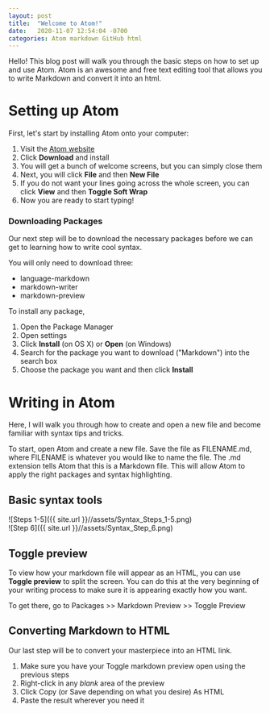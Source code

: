 ```yaml
---
layout: post
title:  "Welcome to Atom!"
date:   2020-11-07 12:54:04 -0700
categories: Atom markdown GitHub html
---
```

Hello! This blog post will walk you through the basic steps on how to set up and
use Atom. Atom is an awesome and free text editing tool that allows you to write
Markdown and convert it into an html.
# Setting up Atom
First, let's start by installing Atom onto your computer:
 1. Visit the [Atom website](https://atom.io/)
 2. Click **Download** and install
 3. You will get a bunch of welcome screens, but you can simply close them
 4. Next, you will click **File** and then **New File**
 5. If you do not want your lines going across the whole screen, you can click
   **View** and then **Toggle Soft Wrap**
 6. Now you are ready to start typing!

### Downloading Packages
Our next step will be to download the necessary packages before we can get
to learning how to write cool syntax.

You will only need to download three:
* language-markdown
* markdown-writer
* markdown-preview

To install any package,
1. Open the Package Manager
2. Open settings
3. Click **Install** (on OS X) or **Open** (on Windows)
4. Search for the package you want to download ("Markdown") into the search box
5. Choose the package you want and then click **Install**

# Writing in Atom
Here, I will walk you through how to create
and open a new file and become familiar with syntax tips and tricks.

To start, open Atom and create a new file. Save the file as FILENAME.md, where
FILENAME is whatever you would like to name the file. The .md extension tells
Atom that this is a Markdown file. This will allow Atom to apply the right packages and syntax highlighting.

## Basic syntax tools
![Steps 1-5]({{ site.url }}//assets/Syntax_Steps_1-5.png)  
![Step 6]({{ site.url }}//assets/Syntax_Step_6.png)

## Toggle preview
To view how your markdown file will appear as an HTML, you can use **Toggle preview** to split the screen. You can do this at the very beginning of your writing process to make sure it is appearing exactly how you want.  

To get there, go to Packages >> Markdown Preview >> Toggle Preview  
## Converting Markdown to HTML
Our last step will be to convert your masterpiece into an HTML link.
1. Make sure you have your Toggle markdown preview open using the previous steps
2. Right-click in any *blank* area of the preview
3. Click Copy (or Save depending on what you desire) As HTML
4. Paste the result wherever you need it
